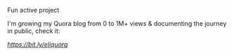 Fun active project

I'm growing my Quora blog from 0 to 1M+ views & documenting the journey in public, check it: 

<i>https://bit.ly/eliquora</i>
<!---
elilouise/elilouise is a ✨ special ✨ repository because its `README.md` (this file) appears on your GitHub profile.
You can click the Preview link to take a look at your changes.
--->
